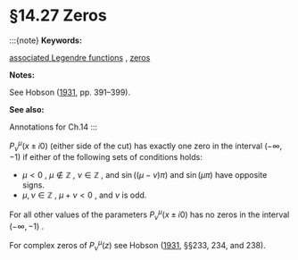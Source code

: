# §14.27 Zeros

:::{note}
**Keywords:**

[associated Legendre functions](http://dlmf.nist.gov/search/search?q=associated%20Legendre%20functions) , [zeros](http://dlmf.nist.gov/search/search?q=zeros)

**Notes:**

See Hobson ([1931](./bib/H.html#bib1092 "The Theory of Spherical and Ellipsoidal Harmonics"), pp. 391–399).

**See also:**

Annotations for Ch.14
:::

$P^{\mu}_{\nu}\left(x\pm i0\right)$ (either side of the cut) has exactly one zero in the interval $(-\infty,-1)$ if either of the following sets of conditions holds:

* $\mu<0$ , $\mu\notin\mathbb{Z}$ , $\nu\in\mathbb{Z}$ , and $\sin\left((\mu-\nu)\pi\right)$ and $\sin\left(\mu\pi\right)$ have opposite signs.
* $\mu,\nu\in\mathbb{Z}$ , $\mu+\nu<0$ , and $\nu$ is odd.

For all other values of the parameters $P^{\mu}_{\nu}\left(x\pm i0\right)$ has no zeros in the interval $(-\infty,-1)$ .

For complex zeros of $P^{\mu}_{\nu}\left(z\right)$ see Hobson ([1931](./bib/H.html#bib1092 "The Theory of Spherical and Ellipsoidal Harmonics"), §§233, 234, and 238).
